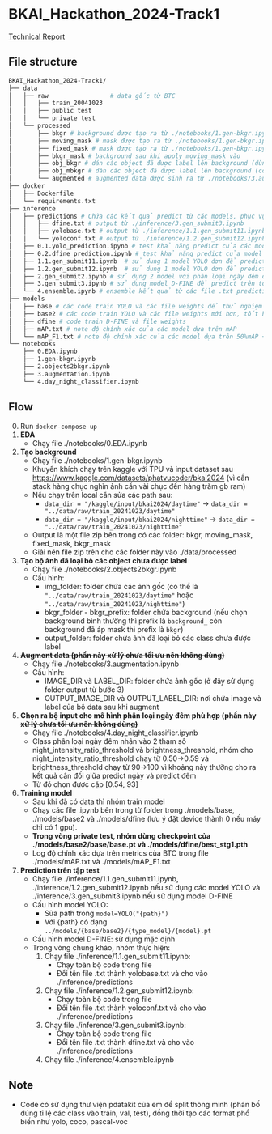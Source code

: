 # BKAI_Hackathon_2024-Track1

[Technical Report](Technical%20Report.pdf)

## File structure
```bash
BKAI_Hackathon_2024-Track1/
├── data
│   ├── raw                 # data gốc từ BTC
│   │   ├── train_20041023
│   │   ├── public test
│   │   └── private test
│   └── processed
│       ├── bkgr # background được tạo ra từ ./notebooks/1.gen-bkgr.ipynb
│       ├── moving_mask # mask được tạo ra từ ./notebooks/1.gen-bkgr.ipynb, đánh dấu vùng chuyển động (các làn đường)
│       ├── fixed_mask # mask được tạo ra từ ./notebooks/1.gen-bkgr.ipynb, ngược lại của moving mask
│       ├── bkgr_mask # background sau khi apply moving_mask vào
│       ├── obj_bkgr # dán các object đã được label lên background (dùng file ./notebooks/2.objects2bkgr.ipynb)
│       ├── obj_mbkgr # dán các object đã được label lên background (có mask)
│       └── augmented # augmented data được sinh ra từ ./notebooks/3.augmentation.ipynb
├── docker
│   ├── Dockerfile
│   └── requirements.txt
├── inference
│   ├── predictions # Chứa các kết quả predict từ các models, phục vụ cho ensemble
│   │   ├── dfine.txt # output từ ./inference/3.gen_submit3.ipynb
│   │   ├── yolobase.txt # output từ ./inference/1.1.gen_submit11.ipynb
│   │   └── yoloconf.txt # output từ ./inference/1.2.gen_submit12.ipynb
│   ├── 0.1.yolo_prediction.ipynb # test khả năng predict của các model YOLO trên ảnh, toàn bộ ảnh trong folder hoặc vẽ bbox lên ảnh
│   ├── 0.2.dfine_prediction.ipynb # test khả năng predict của model D-FINE trên ảnh bất kì
│   ├── 1.1.gen_submit11.ipynb  # sử dụng 1 model YOLO đơn để predict trên toàn bộ ảnh trong folder input tạo ra file .zip để submit lên aihub.ml
│   ├── 1.2.gen_submit12.ipynb  # sử dụng 1 model YOLO đơn để predict trên toàn bộ ảnh trong folder input tạo ra file .zip để submit lên aihub.ml (chỉ predict khi một bbox có confident score > 0.45 và diện tích bbox chiếm không quá 30% diện tích ảnh)
│   ├── 2.gen_submit2.ipynb # sử dụng 2 model với phân loại ngày đêm để predict tạo ra file .zip để submit lên aihub.ml
│   ├── 3.gen_submit3.ipynb # sử dụng model D-FINE để predict trên toàn bộ ảnh trong folder input tạo ra file .zip để submit lên aihub.ml
│   └── 4.ensemble.ipynb # ensemble kết quả từ các file .txt predictions trong folder ./inference/predictions để đưa ra kết quả tổng thể cuối cùng
├── models
│   ├── base # các code train YOLO và các file weights để thử nghiệm
│   ├── base2 # các code train YOLO và các file weights mới hơn, tốt hơn
│   ├── dfine # code train D-FINE và file weights
│   ├── mAP.txt # note độ chính xác của các model dựa trên mAP
│   └── mAP_F1.txt # note độ chính xác của các model dựa trên 50%mAP + 50%mAP_F1
└── notebooks
    ├── 0.EDA.ipynb
    ├── 1.gen-bkgr.ipynb
    ├── 2.objects2bkgr.ipynb
    ├── 3.augmentation.ipynb
    └── 4.day_night_classifier.ipynb
```

## Flow
0. Run ```docker-compose up```
1. **EDA**
    - Chạy file ./notebooks/0.EDA.ipynb
2. **Tạo background**
    - Chạy file ./notebooks/1.gen-bkgr.ipynb
    - Khuyến khích chạy trên kaggle với TPU và input dataset sau https://www.kaggle.com/datasets/phatvucoder/bkai2024 (vì cần stack hàng chục nghìn ảnh cần vài chục đến hàng trăm gb ram)
    - Nếu chạy trên local cần sửa các path sau:
        - ```data_dir = "/kaggle/input/bkai2024/daytime"``` -> ```data_dir = "../data/raw/train_20241023/daytime"```
        - ```data_dir = "/kaggle/input/bkai2024/nighttime"``` -> ```data_dir = "../data/raw/train_20241023/nighttime"```
    - Output là một file zip bên trong có các folder: bkgr, moving_mask, fixed_mask, bkgr_mask
    - Giải nén file zip trên cho các folder này vào ./data/processed
3. **Tạo bộ ảnh đã loại bỏ các object chưa được label**
    - Chạy file ./notebooks/2.objects2bkgr.ipynb
    - Cấu hình:
        - img_folder: folder chứa các ảnh gốc (có thể là ```"../data/raw/train_20241023/daytime"``` hoặc ```"../data/raw/train_20241023/nighttime"```)
        - bkgr_folder - bkgr_prefix: folder chứa background (nếu chọn background bình thường thì prefix là ```background_``` còn background đã áp mask thì prefix là ```bkgr```)
        - output_folder: folder chứa ảnh đã loại bỏ các class chưa được label
4. **~~Augment data (phần này xử lý chưa tối ưu nên không dùng)~~**
    - Chạy file ./notebooks/3.augmentation.ipynb
    - Cấu hình:
        - IMAGE_DIR và LABEL_DIR: folder chứa ảnh gốc (ở đây sử dụng folder output từ bước 3)
        - OUTPUT_IMAGE_DIR và OUTPUT_LABEL_DIR: nơi chứa image và label của bộ data sau khi augment
5. **~~Chọn ra bộ input cho mô hình phân loại ngày đêm phù hợp (phần này xử lý chưa tối ưu nên không dùng)~~**
    - Chạy file ./notebooks/4.day_night_classifier.ipynb
    - Class phân loại ngày đêm nhận vào 2 tham số night_intensity_ratio_threshold và brightness_threshold, nhóm cho night_intensity_ratio_threshold chạy từ 0.50->0.59 và brightness_threshold chạy từ 90->100 vì khoảng này thường cho ra kết quả cân đối giữa predict ngày và predict đêm
    - Từ đó chọn được cặp [0.54, 93]
6. **Training model**
    - Sau khi đã có data thì nhóm train model
    - Chạy các file .ipynb bên trong từ folder trong ./models/base, ./models/base2 và ./models/dfine (lưu ý đặt device thành 0 nếu máy chỉ có 1 gpu).
    - **Trong vòng private test, nhóm dùng checkpoint của ./models/base2/base/base.pt và ./models/dfine/best_stg1.pth**
    - Log độ chính xác dựa trên metrics của BTC trong file ./models/mAP.txt và ./models/mAP_F1.txt
7. **Prediction trên tập test**
    - Chạy file ./inference/1.1.gen_submit11.ipynb, ./inference/1.2.gen_submit12.ipynb nếu sử dụng các model YOLO và ./inference/3.gen_submit3.ipynb nếu sử dụng model D-FINE
    - Cấu hình model YOLO:
        - Sửa path trong ```model=YOLO("{path}") ```
        - Với {path} có dạng ```../models/{base/base2}/{type_model}/{model}.pt```
    - Cấu hình model D-FINE: sử dụng mặc định
    - Trong vòng chung khảo, nhóm thực hiện:
        1. Chạy file ./inference/1.1.gen_submit11.ipynb:
            - Chạy toàn bộ code trong file
            - Đổi tên file .txt thành yolobase.txt và cho vào ./inference/predictions
        2. Chạy file ./inference/1.2.gen_submit12.ipynb:
            - Chạy toàn bộ code trong file
            - Đổi tên file .txt thành yoloconf.txt và cho vào ./inference/predictions
        3. Chạy file ./inference/3.gen_submit3.ipynb:
            - Chạy toàn bộ code trong file
            - Đổi tên file .txt thành dfine.txt và cho vào ./inference/predictions
        4. Chạy file ./inference/4.ensemble.ipynb
        

## Note
- Code có sử dụng thư viện pdatakit của em để split thông minh (phân bố đúng tỉ lệ các class vào train, val, test), đồng thời tạo các format phổ biến như yolo, coco, pascal-voc